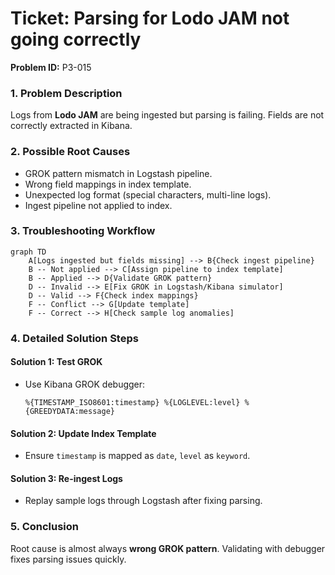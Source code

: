 # Ticket: Parsing for Lodo JAM not going correctly

**Problem ID:** P3-015  

### 1. Problem Description
Logs from **Lodo JAM** are being ingested but parsing is failing. Fields are not correctly extracted in Kibana.

### 2. Possible Root Causes
- GROK pattern mismatch in Logstash pipeline.
- Wrong field mappings in index template.
- Unexpected log format (special characters, multi-line logs).
- Ingest pipeline not applied to index.

### 3. Troubleshooting Workflow
```mermaid
graph TD
    A[Logs ingested but fields missing] --> B{Check ingest pipeline}
    B -- Not applied --> C[Assign pipeline to index template]
    B -- Applied --> D{Validate GROK pattern}
    D -- Invalid --> E[Fix GROK in Logstash/Kibana simulator]
    D -- Valid --> F{Check index mappings}
    F -- Conflict --> G[Update template]
    F -- Correct --> H[Check sample log anomalies]
```

### 4. Detailed Solution Steps

#### Solution 1: Test GROK
- Use Kibana GROK debugger:
  ```logstash
  %{TIMESTAMP_ISO8601:timestamp} %{LOGLEVEL:level} %{GREEDYDATA:message}
  ```

#### Solution 2: Update Index Template
- Ensure `timestamp` is mapped as `date`, `level` as `keyword`.

#### Solution 3: Re-ingest Logs
- Replay sample logs through Logstash after fixing parsing.

### 5. Conclusion
Root cause is almost always **wrong GROK pattern**. Validating with debugger fixes parsing issues quickly.
